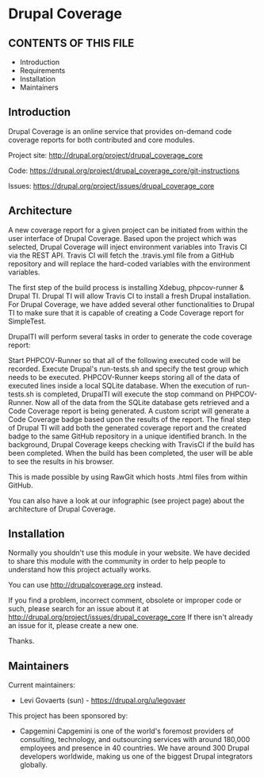 Drupal Coverage
===============

CONTENTS OF THIS FILE
---------------------

 * Introduction
 * Requirements
 * Installation
 * Maintainers

Introduction
------------

Drupal Coverage is an online service that provides on-demand code coverage
reports for both contributed and core modules.

Project site: http://drupal.org/project/drupal_coverage_core

Code: https://drupal.org/project/drupal_coverage_core/git-instructions

Issues: https://drupal.org/project/issues/drupal_coverage_core


Architecture
------------

A new coverage report for a given project can be initiated from within the user
interface of Drupal Coverage. Based upon the project which was selected, Drupal
Coverage will inject environment variables into Travis CI via the REST API.
Travis CI will fetch the .travis.yml file from a GitHub repository and will
replace the hard-coded variables with the environment variables.

The first step of the build process is installing Xdebug, phpcov-runner & Drupal
TI. Drupal TI will allow Travis CI to install a fresh Drupal installation. For
Drupal Coverage, we have added several other functionalities to Drupal TI to
make sure that it is capable of creating a Code Coverage report for SimpleTest.

DrupalTI will perform several tasks in order to generate the code coverage
report:

Start PHPCOV-Runner so that all of the following executed code will be recorded.
Execute Drupal's run-tests.sh and specify the test group which needs to be
executed.
PHPCOV-Runner keeps storing all of the data of executed lines inside a local
SQLite database.
When the execution of run-tests.sh is completed, DrupalTI will execute the stop
command on PHPCOV-Runner. Now all of the data from the SQLite database gets
retrieved and a Code Coverage report is being generated.
A custom script will generate a Code Coverage badge based upon the results of
the report.
The final step of Drupal TI will add both the generated coverage report and the
created badge to the same GitHub repository in a unique identified branch.
In the background, Drupal Coverage keeps checking with TravisCI if the build
has been completed. When the build has been completed, the user will be able to
see the results in his browser.

This is made possible by using RawGit which hosts .html files from within
GitHub.

You can also have a look at our infographic (see project page) about the
architecture of Drupal Coverage.


Installation
------------

Normally you shouldn't use this module in your website. We have decided to share
this module with the community in order to help people to understand how this
project actually works.

You can use http://drupalcoverage.org instead.

If you find a problem, incorrect comment, obsolete or improper code or such,
please search for an issue about it at
http://drupal.org/project/issues/drupal_coverage_core If there isn't already an
issue for it, please create a new one.

Thanks.


Maintainers
-----------

Current maintainers:
 * Levi Govaerts (sun) - https://drupal.org/u/legovaer

This project has been sponsored by:
 * Capgemini
   Capgemini is one of the world's foremost providers of consulting, technology,
   and outsourcing services with around 180,000 employees and presence in 40
   countries.
   We have around 300 Drupal developers worldwide, making us one of the biggest
   Drupal integrators globally.

